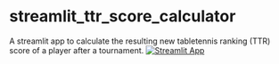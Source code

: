 # streamlit_ttr_score_calculator
A streamlit app to calculate the resulting new tabletennis ranking (TTR) score of a player after a tournament.
[![Streamlit App](https://static.streamlit.io/badges/streamlit_badge_black_white.svg)](https://ttr-score-calculator.streamlitapp.com)
